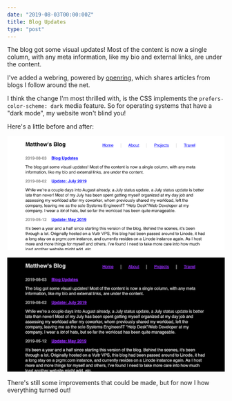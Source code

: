 ```yaml
---
date: "2019-08-03T00:00:00Z"
title: Blog Updates
type: "post"
---
```


The blog got some visual updates! Most of the content is now a single
column, with any meta information, like my bio and external links, are
under the content.

I've added a webring, powered by [openring][0], which shares articles
from blogs I follow around the net.

[0]: https://git.sr.ht/~sircmpwn/openring

I think the change I'm most thrilled with, is the CSS implements the
`prefers-color-scheme: dark` media feature. So for operating systems
that have a "dark mode", my website won't blind you!

Here's a little before and after:

![light layout](/content/screenshot_2019-08-03_light.png)

![dark layout](/content/screenshot_2019-08-03_dark.png)

There's still some improvements that could be made, but for now I how
everything turned out!
